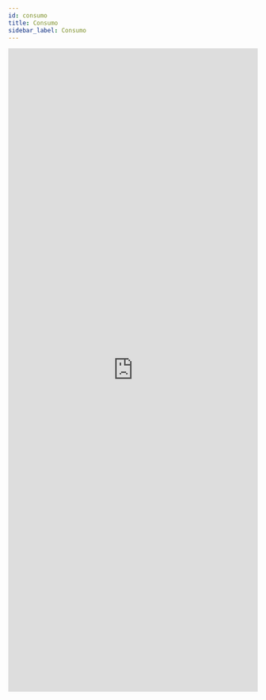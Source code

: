 ```yaml
---
id: consumo
title: Consumo
sidebar_label: Consumo
---
```


<div class="container">
<iframe src="https://docs.google.com/spreadsheets/d/e/2PACX-1vTHRGadriN0tKc4ZpuebTkjX_TBEA6U4SKnUm9Dge-MR068oY93S7m-u1IcnoRR2HV9yY0PTg1eKb8J/pubhtml?gid=0&amp;single=true&amp;widget=true&amp;headers=false" frameborder="0" width="100%" height="1300px"></iframe>
</div>
